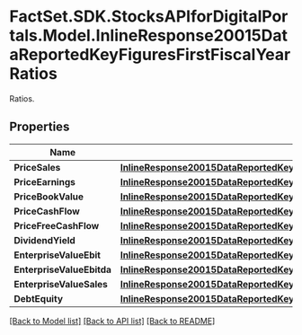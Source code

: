 # FactSet.SDK.StocksAPIforDigitalPortals.Model.InlineResponse20015DataReportedKeyFiguresFirstFiscalYearRatios
Ratios.

## Properties

Name | Type | Description | Notes
------------ | ------------- | ------------- | -------------
**PriceSales** | [**InlineResponse20015DataReportedKeyFiguresFirstFiscalYearRatiosPriceSales**](InlineResponse20015DataReportedKeyFiguresFirstFiscalYearRatiosPriceSales.md) |  | [optional] 
**PriceEarnings** | [**InlineResponse20015DataReportedKeyFiguresFirstFiscalYearRatiosPriceEarnings**](InlineResponse20015DataReportedKeyFiguresFirstFiscalYearRatiosPriceEarnings.md) |  | [optional] 
**PriceBookValue** | [**InlineResponse20015DataReportedKeyFiguresFirstFiscalYearRatiosPriceBookValue**](InlineResponse20015DataReportedKeyFiguresFirstFiscalYearRatiosPriceBookValue.md) |  | [optional] 
**PriceCashFlow** | [**InlineResponse20015DataReportedKeyFiguresFirstFiscalYearRatiosPriceCashFlow**](InlineResponse20015DataReportedKeyFiguresFirstFiscalYearRatiosPriceCashFlow.md) |  | [optional] 
**PriceFreeCashFlow** | [**InlineResponse20015DataReportedKeyFiguresFirstFiscalYearRatiosPriceFreeCashFlow**](InlineResponse20015DataReportedKeyFiguresFirstFiscalYearRatiosPriceFreeCashFlow.md) |  | [optional] 
**DividendYield** | [**InlineResponse20015DataReportedKeyFiguresFirstFiscalYearRatiosDividendYield**](InlineResponse20015DataReportedKeyFiguresFirstFiscalYearRatiosDividendYield.md) |  | [optional] 
**EnterpriseValueEbit** | [**InlineResponse20015DataReportedKeyFiguresFirstFiscalYearRatiosEnterpriseValueEbit**](InlineResponse20015DataReportedKeyFiguresFirstFiscalYearRatiosEnterpriseValueEbit.md) |  | [optional] 
**EnterpriseValueEbitda** | [**InlineResponse20015DataReportedKeyFiguresFirstFiscalYearRatiosEnterpriseValueEbitda**](InlineResponse20015DataReportedKeyFiguresFirstFiscalYearRatiosEnterpriseValueEbitda.md) |  | [optional] 
**EnterpriseValueSales** | [**InlineResponse20015DataReportedKeyFiguresFirstFiscalYearRatiosEnterpriseValueSales**](InlineResponse20015DataReportedKeyFiguresFirstFiscalYearRatiosEnterpriseValueSales.md) |  | [optional] 
**DebtEquity** | [**InlineResponse20015DataReportedKeyFiguresFirstFiscalYearRatiosDebtEquity**](InlineResponse20015DataReportedKeyFiguresFirstFiscalYearRatiosDebtEquity.md) |  | [optional] 

[[Back to Model list]](../README.md#documentation-for-models) [[Back to API list]](../README.md#documentation-for-api-endpoints) [[Back to README]](../README.md)

